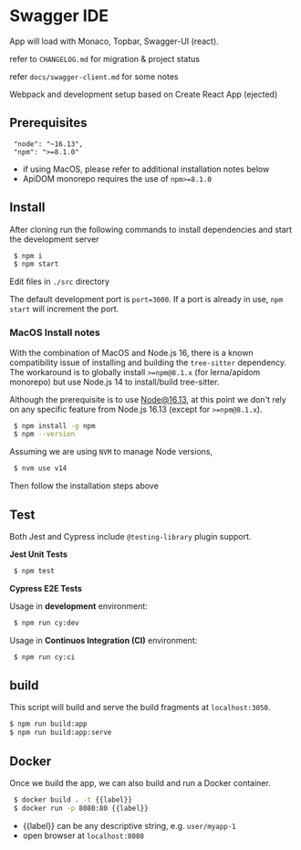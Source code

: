 # Swagger IDE

App will load with Monaco, Topbar, Swagger-UI (react).

refer to `CHANGELOG.md` for migration & project status

refer `docs/swagger-client.md` for some notes

Webpack and development setup based on Create React App (ejected)

## Prerequisites
```
 "node": "~16.13",
 "npm": ">=8.1.0"
```

- if using MacOS, please refer to additional installation notes below
- ApiDOM monorepo requires the use of `npm>=8.1.0`

## Install

After cloning run the following commands to install dependencies and start the development server

```sh
 $ npm i
 $ npm start
```

Edit files in `./src` directory

The default development port is `port=3000`. If a port is already in use, `npm start` will increment the port.

### MacOS Install notes

With the combination of MacOS and Node.js 16, there is a known compatibility issue of installing and building the `tree-sitter` dependency. The workaround is to globally install `>=npm@8.1.x` (for lerna/apidom monorepo) but use Node.js 14 to install/build tree-sitter.

Although the prerequisite is to use Node@16.13, at this point we don't rely on any specific feature from Node.js 16.13 (except for `>=npm@8.1.x`).

```sh
 $ npm install -g npm
 $ npm --version
```

Assuming we are using `NVM` to manage Node versions,

```sh
 $ nvm use v14
```

Then follow the installation steps above

## Test

Both Jest and Cypress include `@testing-library` plugin support.

**Jest Unit Tests**
```sh
 $ npm test
```

**Cypress E2E Tests**

Usage in **development** environment:

```sh
 $ npm run cy:dev
```

Usage in **Continuos Integration (CI)** environment:

```sh
 $ npm run cy:ci
```

## build
This script will build and serve the build fragments at `localhost:3050`.

```sh
$ npm run build:app
$ npm run build:app:serve
```

## Docker
Once we build the app, we can also build and run a Docker container.

```sh
 $ docker build . -t {{label}}
 $ docker run -p 8080:80 {{label}}
```

- {{label}} can be any descriptive string, e.g. `user/myapp-1`
- open browser at `localhost:8080`
